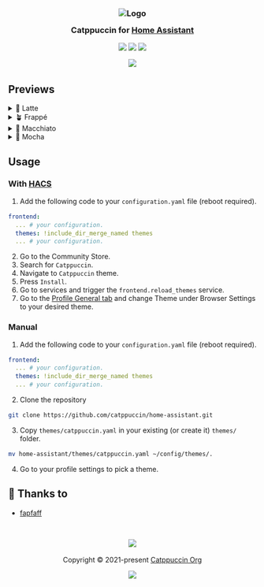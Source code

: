 <h3 align="center">
	<img src="https://raw.githubusercontent.com/catppuccin/catppuccin/main/assets/logos/exports/1544x1544_circle.png" width="100" alt="Logo"/><br/>
	<img src="https://raw.githubusercontent.com/catppuccin/catppuccin/main/assets/misc/transparent.png" height="30" width="0px"/>
	Catppuccin for <a href="https://www.home-assistant.io/">Home Assistant</a>
	<img src="https://raw.githubusercontent.com/catppuccin/catppuccin/main/assets/misc/transparent.png" height="30" width="0px"/>
</h3>

<p align="center">
	<a href="https://github.com/catppuccin/home-assistant/stargazers"><img src="https://img.shields.io/github/stars/catppuccin/home-assistant?colorA=363a4f&colorB=b7bdf8&style=for-the-badge"></a>
	<a href="https://github.com/catppuccin/home-assistant/issues"><img src="https://img.shields.io/github/issues/catppuccin/home-assistant?colorA=363a4f&colorB=f5a97f&style=for-the-badge"></a>
	<a href="https://github.com/catppuccin/home-assistant/contributors"><img src="https://img.shields.io/github/contributors/catppuccin/home-assistant?colorA=363a4f&colorB=a6da95&style=for-the-badge"></a>
</p>

<p align="center">
	<img src="https://raw.githubusercontent.com/catppuccin/home-assistant/main/assets/Overview/Overview.webp"/>
</p>

## Previews

<details>
<summary>🌻 Latte</summary>
<img src="https://raw.githubusercontent.com/catppuccin/home-assistant/main/assets/Latte/Overview.webp"/>
<img src="https://raw.githubusercontent.com/catppuccin/home-assistant/main/assets/Latte/Map.webp"/>
<img src="https://raw.githubusercontent.com/catppuccin/home-assistant/main/assets/Latte/Logbook.webp"/>
<img src="https://raw.githubusercontent.com/catppuccin/home-assistant/main/assets/Latte/History.webp"/>
<img src="https://raw.githubusercontent.com/catppuccin/home-assistant/main/assets/Latte/Code.webp"/>
<img src="https://raw.githubusercontent.com/catppuccin/home-assistant/main/assets/Latte/Devtools.webp"/>
<img src="https://raw.githubusercontent.com/catppuccin/home-assistant/main/assets/Latte/Settings.webp"/>
<img src="https://raw.githubusercontent.com/catppuccin/home-assistant/main/assets/Latte/Profile.webp"/>

</details>
<details>
<summary>🪴 Frappé</summary>
<img src="https://raw.githubusercontent.com/catppuccin/home-assistant/main/assets/Frappe/Overview.webp"/>
<img src="https://raw.githubusercontent.com/catppuccin/home-assistant/main/assets/Frappe/Map.webp"/>
<img src="https://raw.githubusercontent.com/catppuccin/home-assistant/main/assets/Frappe/Logbook.webp"/>
<img src="https://raw.githubusercontent.com/catppuccin/home-assistant/main/assets/Frappe/History.webp"/>
<img src="https://raw.githubusercontent.com/catppuccin/home-assistant/main/assets/Frappe/Code.webp"/>
<img src="https://raw.githubusercontent.com/catppuccin/home-assistant/main/assets/Frappe/Devtools.webp"/>
<img src="https://raw.githubusercontent.com/catppuccin/home-assistant/main/assets/Frappe/Settings.webp"/>
<img src="https://raw.githubusercontent.com/catppuccin/home-assistant/main/assets/Frappe/Profile.webp"/>
</details>
<details>
<summary>🌺 Macchiato</summary>
<img src="https://raw.githubusercontent.com/catppuccin/home-assistant/main/assets/Macchiato/Overview.webp"/>
<img src="https://raw.githubusercontent.com/catppuccin/home-assistant/main/assets/Macchiato/Map.webp"/>
<img src="https://raw.githubusercontent.com/catppuccin/home-assistant/main/assets/Macchiato/Logbook.webp"/>
<img src="https://raw.githubusercontent.com/catppuccin/home-assistant/main/assets/Macchiato/History.webp"/>
<img src="https://raw.githubusercontent.com/catppuccin/home-assistant/main/assets/Macchiato/Code.webp"/>
<img src="https://raw.githubusercontent.com/catppuccin/home-assistant/main/assets/Macchiato/Devtools.webp"/>
<img src="https://raw.githubusercontent.com/catppuccin/home-assistant/main/assets/Macchiato/Settings.webp"/>
<img src="https://raw.githubusercontent.com/catppuccin/home-assistant/main/assets/Macchiato/Profile.webp"/>
</details>
</details>
<details>
<summary>🌿 Mocha</summary>
<img src="https://raw.githubusercontent.com/catppuccin/home-assistant/main/assets/Mocha/Overview.webp"/>
<img src="https://raw.githubusercontent.com/catppuccin/home-assistant/main/assets/Mocha/Map.webp"/>
<img src="https://raw.githubusercontent.com/catppuccin/home-assistant/main/assets/Mocha/Logbook.webp"/>
<img src="https://raw.githubusercontent.com/catppuccin/home-assistant/main/assets/Mocha/History.webp"/>
<img src="https://raw.githubusercontent.com/catppuccin/home-assistant/main/assets/Mocha/Code.webp"/>
<img src="https://raw.githubusercontent.com/catppuccin/home-assistant/main/assets/Mocha/Devtools.webp"/>
<img src="https://raw.githubusercontent.com/catppuccin/home-assistant/main/assets/Mocha/Settings.webp"/>
<img src="https://raw.githubusercontent.com/catppuccin/home-assistant/main/assets/Mocha/Profile.webp"/>
</details>

## Usage
### With [HACS](https://hacs.xyz/)
1. Add the following code to your `configuration.yaml` file (reboot required).

```yaml
frontend:
  ... # your configuration.
  themes: !include_dir_merge_named themes
  ... # your configuration.
```
2. Go to the Community Store.
3. Search for `Catppuccin`.
4. Navigate to `Catppuccin` theme.
5. Press `Install`.
6. Go to services and trigger the `frontend.reload_themes` service.
7. Go to the [Profile General tab](https://my.home-assistant.io/redirect/profile) and change Theme under Browser Settings to your desired theme.

### Manual
1. Add the following code to your `configuration.yaml` file (reboot required).

```yaml
frontend:
  ... # your configuration.
  themes: !include_dir_merge_named themes
  ... # your configuration.
```
2. Clone the repository
```bash
git clone https://github.com/catppuccin/home-assistant.git
```

3. Copy `themes/catppuccin.yaml` in your existing (or create it) `themes/` folder.

```bash
mv home-assistant/themes/catppuccin.yaml ~/config/themes/.
```

4. Go to your profile settings to pick a theme.


## 💝 Thanks to

- [fapfaff](https://github.com/fapfaff)

&nbsp;

<p align="center">
	<img src="https://raw.githubusercontent.com/catppuccin/catppuccin/main/assets/footers/gray0_ctp_on_line.svg?sanitize=true" />
</p>

<p align="center">
	Copyright &copy; 2021-present <a href="https://github.com/catppuccin" target="_blank">Catppuccin Org</a>
</p>

<p align="center">
	<a href="https://github.com/catppuccin/catppuccin/blob/main/LICENSE"><img src="https://img.shields.io/static/v1.svg?style=for-the-badge&label=License&message=MIT&logoColor=d9e0ee&colorA=363a4f&colorB=b7bdf8"/></a>
</p>
